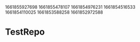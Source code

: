 1661855927698
1661855478107
1661854976231
1661854516533
1661854110025
1661853588258
1661852972588
# TestRepo